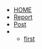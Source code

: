 <!-- docs/_sidebar.md -->


* [HOME](./)
* [Report](./report/report_tree.md)
* [Post](./Post)
* - [first](./Post/a.md)


